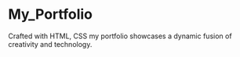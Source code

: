 # My_Portfolio
Crafted with HTML, CSS my portfolio showcases a dynamic fusion of creativity and technology.
